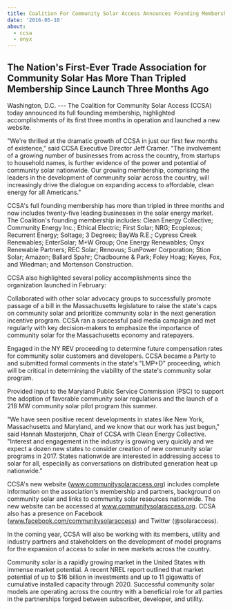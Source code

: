 ```yaml
---
title: Coalition For Community Solar Access Announces Founding Membership and Highlights Dramatic Growth
date: '2016-05-10'
about:
  - ccsa
  - onyx
---
```


## The Nation's First-Ever Trade Association for Community Solar Has More Than Tripled Membership Since Launch Three Months Ago

Washington, D.C. --- The Coalition for Community Solar Access (CCSA) today announced its full founding membership, highlighted accomplishments of its first three months in operation and launched a new website.

"We're thrilled at the dramatic growth of CCSA in just our first few months of existence," said CCSA Executive Director Jeff Cramer. "The involvement of a growing number of businesses from across the country, from startups to household names, is further evidence of the power and potential of community solar nationwide. Our growing membership, comprising the leaders in the development of community solar across the country, will increasingly drive the dialogue on expanding access to affordable, clean energy for all Americans."

CCSA's full founding membership has more than tripled in three months and now includes twenty-five leading businesses in the solar energy market. The Coalition's founding membership includes: Clean Energy Collective; Community Energy Inc.; Ethical Electric; First Solar; NRG; Ecoplexus; Recurrent Energy; Soltage; 3 Degrees; BayWa R.E.; Cypress Creek Renewables; EnterSolar; M+W Group; One Energy Renewables; Onyx Renewable Partners; REC Solar; Renovus; SunPower Corporation; Stion Solar; Amazon; Ballard Spahr; Chadbourne & Park; Foley Hoag; Keyes, Fox, and Wiedman; and Mortenson Construction.

CCSA also highlighted several policy accomplishments since the organization launched in February:

Collaborated with other solar advocacy groups to successfully promote passage of a bill in the Massachusetts legislature to raise the state's caps on community solar and prioritize community solar in the next generation incentive program. CCSA ran a successful paid media campaign and met regularly with key decision-makers to emphasize the importance of community solar for the Massachusetts economy and ratepayers.

Engaged in the NY REV proceeding to determine future compensation rates for community solar customers and developers. CCSA became a Party to and submitted formal comments in the state's "LMP+D" proceeding, which will be critical in determining the viability of the state's community solar program.

Provided input to the Maryland Public Service Commission (PSC) to support the adoption of favorable community solar regulations and the launch of a 218 MW community solar pilot program this summer.

"We have seen positive recent developments in states like New York, Massachusetts and Maryland, and we know that our work has just begun," said Hannah Masterjohn, Chair of CCSA with Clean Energy Collective. "Interest and engagement in the industry is growing very quickly and we expect a dozen new states to consider creation of new community solar programs in 2017. States nationwide are interested in addressing access to solar for all, especially as conversations on distributed generation heat up nationwide."

CCSA's new website (www.communitysolaraccess.org) includes complete information on the association's membership and partners, background on community solar and links to community solar resources nationwide. The new website can be accessed at www.communitysolaraccess.org. CCSA also has a presence on Facebook (www.facebook.com/communitysolaraccess) and Twitter (@solaraccess).

In the coming year, CCSA will also be working with its members, utility and industry partners and stakeholders on the development of model programs for the expansion of access to solar in new markets across the country.

Community solar is a rapidly growing market in the United States with immense market potential. A recent NREL report outlined that market potential of up to $16 billion in investments and up to 11 gigawatts of cumulative installed capacity through 2020. Successful community solar models are operating across the country with a beneficial role for all parties in the partnerships forged between subscriber, developer, and utility.
